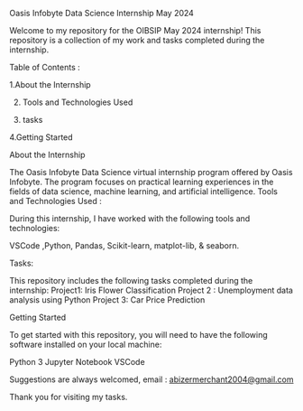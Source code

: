 Oasis Infobyte Data Science Internship May 2024

Welcome to my repository for the OIBSIP May 2024 internship! This repository is a collection of my work and tasks completed during the internship.

Table of Contents :

1.About the Internship

2. Tools and Technologies Used
 
3. tasks
   
4.Getting Started

About the Internship

The Oasis Infobyte Data Science virtual internship program offered by Oasis Infobyte. The program focuses on practical learning experiences in the fields of data science, machine learning, and artificial intelligence.
Tools and Technologies Used :

During this internship, I have worked with the following tools and technologies:

VSCode ,Python, Pandas, Scikit-learn, matplot-lib, & seaborn.

Tasks:

This repository includes the following tasks completed during the internship: Project1: Iris Flower Classification Project 2 : Unemployment data analysis using Python Project 3: Car Price Prediction

Getting Started

To get started with this repository, you will need to have the following software installed on your local machine:

Python 3 Jupyter Notebook
VSCode

Suggestions are always welcomed,
email : abizermerchant2004@gmail.com

Thank you for visiting my tasks.

